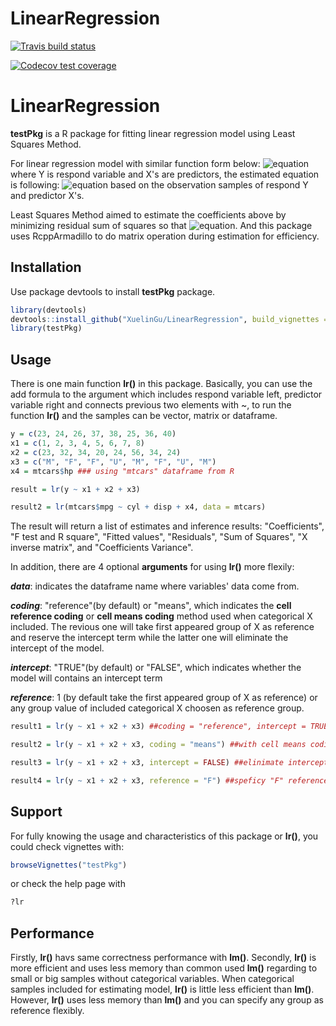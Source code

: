 # LinearRegression

  <!-- badges: start -->
  [![Travis build status](https://travis-ci.org/XuelinGu/LinearRegression.svg?branch=master)](https://travis-ci.org/XuelinGu/LinearRegression)
  <!-- badges: end -->
  <!-- badges: start -->
  [![Codecov test coverage](https://codecov.io/gh/XuelinGu/LinearRegression/branch/master/graph/badge.svg)](https://codecov.io/gh/XuelinGu/LinearRegression?branch=master)
  <!-- badges: end -->
  
# LinearRegression
**testPkg** is a R package for fitting linear regression model using Least Squares Method.

For linear regression model with similar function form below:
![equation](http://www.sciweavers.org/upload/Tex2Img_1574780243/render.png)
where Y is respond variable and X's are predictors, the estimated equation is following:
![equation](http://www.sciweavers.org/upload/Tex2Img_1574780406/render.png)
based on the observation samples of respond Y and predictor X's.

Least Squares Method aimed to estimate the coefficients above by minimizing residual sum of squares so that ![equation](http://www.sciweavers.org/upload/Tex2Img_1574780535/render.png). And this package uses RcppArmadillo to do matrix operation during estimation for efficiency.

## Installation

Use package devtools to install **testPkg** package.

```r
library(devtools)
devtools::install_github("XuelinGu/LinearRegression", build_vignettes = T)
library(testPkg)
```

## Usage

There is one main function **lr()** in this package. Basically, you can use the add formula to the argument which includes respond variable left, predictor variable right and connects previous two elements with ~, to run the function **lr()** and the samples can be vector, matrix or dataframe.

```r
y = c(23, 24, 26, 37, 38, 25, 36, 40)
x1 = c(1, 2, 3, 4, 5, 6, 7, 8)
x2 = c(23, 32, 34, 20, 24, 56, 34, 24)
x3 = c("M", "F", "F", "U", "M", "F", "U", "M")
x4 = mtcars$hp ### using "mtcars" dataframe from R

result = lr(y ~ x1 + x2 + x3)

result2 = lr(mtcars$mpg ~ cyl + disp + x4, data = mtcars)
```
The result will return a list of estimates and inference results: "Coefficients", "F test and R square", "Fitted values", "Residuals", "Sum of Squares", "X inverse matrix", and "Coefficients Variance".

In addition, there are 4 optional **arguments** for using **lr()** more flexily:
 
***data***: indicates the dataframe name where variables' data come from. 

***coding***: "reference"(by default) or "means", which indicates the **cell reference coding** or **cell means coding** method used when categorical X included. The revious one will take first appeared group of X as reference and reserve the intercept term while the latter one will eliminate the intercept of the model.

***intercept***: "TRUE"(by default) or "FALSE", which indicates whether the model will contains an intercept term

***reference***:  1 (by default take the first appeared group of X as reference) or any group value of included categorical X choosen as reference group.

```r
result1 = lr(y ~ x1 + x2 + x3) ##coding = "reference", intercept = TRUE, reference = 1

result2 = lr(y ~ x1 + x2 + x3, coding = "means") ##with cell means coding method

result3 = lr(y ~ x1 + x2 + x3, intercept = FALSE) ##elinimate intercept term

result4 = lr(y ~ x1 + x2 + x3, reference = "F") ##speficy "F" reference group

```

## Support

For fully knowing the usage and characteristics of this package or **lr()**, you could check vignettes with:

```r
browseVignettes("testPkg")
```

or check the help page with

```r
?lr
```

## Performance

Firstly, **lr()** havs same correctness performance with **lm()**. Secondly, **lr()** is more efficient and uses less memory than common used **lm()** regarding to small or big samples without categorical variables. When categorical samples included for estimating model, **lr()** is little less efficient than **lm()**. However, **lr()** uses less memory than **lm()** and you can specify any group as reference flexibly. 

 